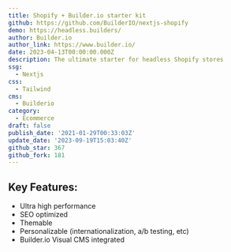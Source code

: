 ```yaml
---
title: Shopify + Builder.io starter kit
github: https://github.com/BuilderIO/nextjs-shopify
demo: https://headless.builders/
author: Builder.io
author_link: https://www.builder.io/
date: 2023-04-13T00:00:00.000Z
description: The ultimate starter for headless Shopify stores
ssg:
  - Nextjs
css:
  - Tailwind
cms:
  - Builderio
category:
  - Ecommerce
draft: false
publish_date: '2021-01-29T00:33:03Z'
update_date: '2023-09-19T15:03:40Z'
github_star: 367
github_fork: 181
---
```


## Key Features:

- Ultra high performance
- SEO optimized
- Themable
- Personalizable (internationalization, a/b testing, etc)
- Builder.io Visual CMS integrated
